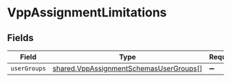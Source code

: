 # VppAssignmentLimitations


## Fields

| Field                                                                                                   | Type                                                                                                    | Required                                                                                                | Description                                                                                             |
| ------------------------------------------------------------------------------------------------------- | ------------------------------------------------------------------------------------------------------- | ------------------------------------------------------------------------------------------------------- | ------------------------------------------------------------------------------------------------------- |
| `userGroups`                                                                                            | [shared.VppAssignmentSchemasUserGroups](../../../sdk/models/shared/vppassignmentschemasusergroups.md)[] | :heavy_minus_sign:                                                                                      | N/A                                                                                                     |